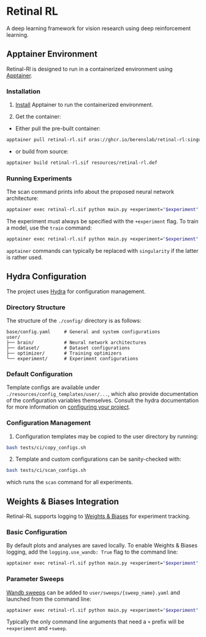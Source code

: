 # Retinal RL

A deep learning framework for vision research using deep reinforcement learning.

## Apptainer Environment

Retinal-Rl is designed to run in a containerized environment using [Apptainer](https://apptainer.org/docs/user/latest/).

### Installation

1. [Install](https://apptainer.org/docs/admin/main/installation.html) Apptainer to run the containerized environment.

2. Get the container:

- Either pull the pre-built container:
```bash
apptainer pull retinal-rl.sif oras://ghcr.io/berenslab/retinal-rl:singularity-image
```
- or build from source:
```bash
apptainer build retinal-rl.sif resources/retinal-rl.def
```

### Running Experiments

The scan command prints info about the proposed neural network architecture:
```bash
apptainer exec retinal-rl.sif python main.py +experiment="$experiment" command=scan
```
The experiment must always be specified with the `+experiment` flag. To train a
model, use the `train` command:
```bash
apptainer exec retinal-rl.sif python main.py +experiment="$experiment" command=train
```

`apptainer` commands can typically be replaced with `singularity` if the latter is rather used.

## Hydra Configuration

The project uses [Hydra](https://hydra.cc/) for configuration management.

### Directory Structure

The structure of the `./config/` directory is as follows:

```
base/config.yaml     # General and system configurations
user/
├── brain/           # Neural network architectures
├── dataset/         # Dataset configurations
├── optimizer/       # Training optimizers
└── experiment/      # Experiment configurations
```

### Default Configuration

Template configs are available under `./resources/config_templates/user/...`, which also provide documentation of the configuration variables themselves. Consult the hydra documentation for more information on [configuring your project](https://hydra.cc/docs/intro/).

### Configuration Management

1. Configuration templates may be copied to the user directory by running:
```bash
bash tests/ci/copy_configs.sh
```

2. Template and custom configurations can be sanity-checked with:
```bash
bash tests/ci/scan_configs.sh
```
which runs the `scan` command for all experiments.

## Weights & Biases Integration

Retinal-RL supports logging to [Weights & Biases](https://wandb.ai/site) for experiment tracking.

### Basic Configuration

By default plots and analyses are saved locally. To enable Weights & Biases logging, add the `logging.use_wandb: True` flag to the command line:
```bash
apptainer exec retinal-rl.sif python main.py +experiment="$experiment" logging.use_wandb=True command=train
```

### Parameter Sweeps

[Wandb sweeps](https://docs.wandb.ai/guides/sweeps) can be added to `user/sweeps/{sweep_name}.yaml` and launched from the command line:
```bash
apptainer exec retinal-rl.sif python main.py +experiment="$experiment" +sweep="$sweep" command=sweep
```

Typically the only command line arguments that need a `+` prefix will be `+experiment` and `+sweep`.
